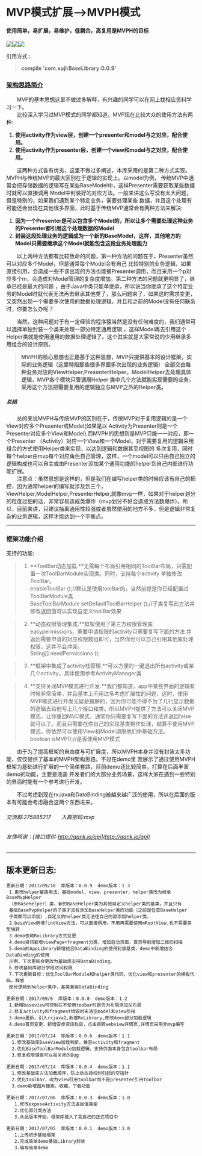 # MVP模式扩展-->MVPH模式
#### 使用简单，易扩展，易维护，低耦合，高复用是MVPH的目标<br>
![](https://img.shields.io/badge/JitPack-0.0.9-green.svg)![](https://img.shields.io/badge/DemoVersion-1.3-yellow.svg)![](https://img.shields.io/badge/作者-xujl-ff69b4.svg)<br>

引用方式 :<br>

> **compile 'com.xujl:BaseLibrary:0.0.9'**<br>

### [架构思路简介](https://github.com/AcgnCodeMonkey/MVPLibrary/blob/master/file/架构思路.md)
&emsp;&emsp;MVP的基本思想这里不做过多解释，有兴趣的同学可以在网上找相应资料学习一下。<br>
&emsp;&emsp;比较深入学习过MVP模式的同学都知道，MVP现在比较大众的使用方法有两种:<br>
1.  **使用activity作为view层，创建一个presenter和model与之对应，配合使用。**
2.  **使用activity作为presenter层，创建一个view和model与之对应，配合使用。**<br>

&emsp;&emsp;这两种方式各有优劣，这里不做过多阐述，本库采用的是第二种方式实现。MVPH与传统MVP的最大区别在于逻辑的实现上。以model为例，
传统MVP中通常会把存储数据的逻辑写在某些BaseModel中，这样Presenter需要获取某些数据时就可以直接调用
Model中封装好的对应方法。一般来讲这么写没有太大问题，但是特别的，如果我们遇到某个特定业务，需要处理某些
数据，并且这个处理有可能还会出现在其他很多界面，此时基于传统MVP通常会有两种方法来解决:
1.  **因为一个Presenter是可以包含多个Model的，所以让多个需要处理这种业务的Presenter都引用这个处理数据的Model**
2.  **封装这段处理业务的逻辑成为一个新的BaseModel，这样，其他地方的Model只需要继承这个Model就能包含这段业务处理能力**

&emsp;&emsp;以上两种方法都有比较致命的问题，第一种方法的问题在于，Presenter虽然可以对应多个Model，但是通常每个Model会有自己
比较特别的业务逻辑，如果直接引用，会造成一些不该出现的方法也能被Presenter调用，而且采用一个p对应多个m，会造成对Model管理的复杂度增加。第二种方法的问题就更明显了，继承已经是最大的问题
，由于Java中类只能单继承，所以说当你继承了这个特定业务的Model时就代表无法再去继承其他类了，那么问题来了，如果这时需求变更，
又突然出现一个需要多次使用的数据处理逻辑，并且和之前的Model没有任何联系时，你要怎么办呢？<br>

&emsp;&emsp;当然，这种问题对于有一定经验的程序猿当然是没有任何难度的，我们通常可以选择单独封装一个类来处理一部分特定通用逻辑
，这样Model再去引用这个Helper类就能使用通用的数据处理逻辑了。这个其实就是大家常说的少用继承多用组合的设计原则。<br>

> **MVPH的核心思想也正是基于这种思想，MVP只提供基本的设计框架，实际的业务逻辑（这里特指那些很多界面多次出现的业务逻辑）
全部交由每种业务对应的ViewHelper,PresenterHelper，ModelHelper去处理具体逻辑，MVP各个模块只管调用Helper
类中几个方法就能实现需要的业务，采用这个方法把需要复用的逻辑独立与MVP之外的Helper类。**

##### 总结
&emsp;&emsp;总的来说MVPH与传统MVP的区别在于，传统MVP对于复用逻辑的是一个View对应多个Presenter或Model(如果是以
Activity为Presenter则是一个Presenter对应多个View和Model),而MVPH的思想则是MVP只能一一对应，即一个Presenter
（Activity）对应一个View和一个Model，对于需要复用的逻辑采用组合的方式使用Helper类来实现，以达到逻辑和数据甚至视图的
多次复用，同时每个helper由mvp每个对应角色自己管理，这样，一个model可以只由自己独立的逻辑构成也可以自主或由Presenter添加某个通用功能的helper到自己内部进行功能扩展。<br>
&emsp;&emsp;注意点：虽然思想是这样的，但是我们在编写helper类的时候应该有自己的把控，因为通常helper的编写就涉及到三个，ViewHelper,ModelHelper,PresenterHelper,就像mvp一样，如果对于helper划分的粒度过细的话，非常容易造成类爆炸（mvp划分不好会造成方法数爆炸）。所以，目前来讲，只建议抽离通用性较强或者虽然使用的地方不多，但是逻辑非常复杂的业务逻辑，这样才能达到一个平衡点。

***
### 框架功能介绍
支持的功能:
>1.  **ToolBar动态加载.**无需每个布局引用相同的ToolBar布局，只需配置一次ToolBarModule实现类。同时，支持每个activity
> 单独修改ToolBar。<br>
>  enableToolBar ();//默认是使用toolBar的，当然前提是你已经配置过ToolBarModule类<br>
>  BaseToolBarModule setDefaultToolBarHelper ();//子类复写此方法并修改返回值可以实现自定义toolBar效果

>2.  **动态权限管理集成.**框架使用了第三方权限管理库easypermissions，需要申请权限的activity只需要复写下面的方法
> 并返回需要申请的对应权限数组即可，当然你也可以自己引用其他库处理权限，这并不会冲突。<br>
>  String[] needPermissions ();

>3. **框架中集成了activity栈管理.**可以方便的一键退出所有activity或某几个activity，具体使用参考ActivityManager类

>4. **支持关闭MVP模式进行开发.**我们都知道，app中某些界面的逻辑有时候非常简单，并且基本上不用过多考虑扩展性的问题，这时，使用MVP模式进行开发无疑是臃肿的，因为你可能不得不为了几行显示数据的逻辑去给他写上几个接口和类。所以MVPH提供了方法可以关闭MVP模式，让你重回MVC模式，通常你只需要复写下面的方法并返回false就可以了。而且只需要在你自己的实现基类稍作处理，就算不使用MVP模式，你依然可以使用View和Model调用他们中基础方法。<br>
>  boolean isMVP();//是否使用MVP模式


&emsp;&emsp;由于为了提高框架的自由度与可扩展度，所以MVPH本身并没有封装太多功能，仅仅提供了基本的MVPH架构思路。不过在demo里
我展示了通过使用MVPH框架为基础进行扩展的一个简单套路，目前demo还比较简单，打算在后面丰富demo的功能，主要是涵盖
开发者们的大部分业务场景，这样大家在遇到一些特别的界面时能有一个参考进行开发。

&emsp;&emsp;不过考虑到现在rxJava和DataBinding被越来越广泛的使用，所以在后面的版本有可能会考虑融合这两个东西进来。

###### 交流群:275885217&emsp;&emsp;入群密码:mvp
###### 友情鸣谢：[接口提供-http://gank.io/api](http://gank.io/api)
---
## 版本更新日志:

    更新日期：2017/09/18  库版本：0.0.9  demo版本：1.3
     1.更改helper基类用法，基础model，view，presenter，helper类改为继承BaseMvpHelper
     （原BaseHelper）类，新的BaseHelper类为其他自定义helper类的基类，并且只有
     基础BaseMvpHelper的子类才具有添加BaseHelper类的功能（之前是任意BaseHelper
     子类都可以添加）,自定义的helper类无法往自己内部添加helper类。
     2.baseView新增findView方法，可以直接调用，不用再需要使用mRootView,也不需要类型强转
     3.demo依赖RxLibrary方式变更
     4.demo资讯新增viewPage+fragment分类，增加启动页面，首页导航增加二维码扫描
     5.demo的AppLibrary新增结合DataBinding的使用封装基类，demo中新增结合DataBinding的使用
     示例，下次更新会更改为基础库支持DataBinding。
     6.修改基础库部分字段访问权限
     7.下次更新目标：优化ToolBarModule和helper类代码，优化view和presenter的模板代码，释放
     部分逻辑到helper类中，基类兼容DataBinding

    更新日期：2017/09/6  库版本：0.0.8  demo版本：1.2
     1.新增baseview可控制在不使用toobar时是否为布局添加父布局
     2.修复activity和fragment销毁时未清空model和view引用
     3.demo更新，引入rxjava2,新增RxLibrary,修改demo部分加载逻辑
     4.demo首页变更，新增安卓资讯栏目，点击跳转webview详情页,详情页采用非mvp编写

    更新日期：2017/07/24  库版本：0.0.6  demo版本：1.1
      1.修改基础库BaseView加载判断，兼容activity和fragment
      2.优化BaseToolBarModule加载逻辑，支持页面本身包含toolbar布局
      3.修复权限弹窗可以被关闭的Bug

    更新日期：2017/07/14  库版本：0.0.4  demo版本：1.1
      1.修改基础库方法加载顺序，防止动态授权时引起的空指针
      2.优化toolbar，改为view引用toolbar而不是presenter引用toolbar
      3.demo新增图片搜索，收藏，下载功能

    更新日期：2017/07/06  库版本：0.0.3  demo版本：1.0
       1.修改exposeActivity方法返回值类型
       2.优化部分类方法
       3.从此版本开始，框架库接入了我自己的正式项目中

    更新日期：2017/07/05  库版本：0.0.1  demo版本：1.0
       1.上传初步基础框架
       2.完成简单demo基础Library封装
       3.编写简单demo
